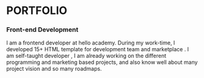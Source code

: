 # PORTFOLIO 
### Front-end Development
I am a frontend developer at hello academy. During my work-time, I developed 15+ HTML template for development team and marketplace . I am self-taught developer , I am already working on the different programming and marketing based projects, and also know well about many project vision and so many roadmaps.